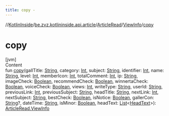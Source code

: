 ```yaml
---
title: copy -
---
```

//[KotlinInside](../../../index.md)/[be.zvz.kotlininside.api.article](../../index.md)/[ArticleRead](../index.md)/[ViewInfo](index.md)/[copy](copy.md)



# copy  
[jvm]  
Content  
fun [copy](copy.md)(gallTitle: [String](https://kotlinlang.org/api/latest/jvm/stdlib/kotlin/-string/index.html), category: [Int](https://kotlinlang.org/api/latest/jvm/stdlib/kotlin/-int/index.html), subject: [String](https://kotlinlang.org/api/latest/jvm/stdlib/kotlin/-string/index.html), identifier: [Int](https://kotlinlang.org/api/latest/jvm/stdlib/kotlin/-int/index.html), name: [String](https://kotlinlang.org/api/latest/jvm/stdlib/kotlin/-string/index.html), level: [Int](https://kotlinlang.org/api/latest/jvm/stdlib/kotlin/-int/index.html), memberIcon: [Int](https://kotlinlang.org/api/latest/jvm/stdlib/kotlin/-int/index.html), totalComment: [Int](https://kotlinlang.org/api/latest/jvm/stdlib/kotlin/-int/index.html), ip: [String](https://kotlinlang.org/api/latest/jvm/stdlib/kotlin/-string/index.html), imageCheck: [Boolean](https://kotlinlang.org/api/latest/jvm/stdlib/kotlin/-boolean/index.html), recommendCheck: [Boolean](https://kotlinlang.org/api/latest/jvm/stdlib/kotlin/-boolean/index.html), winnertaCheck: [Boolean](https://kotlinlang.org/api/latest/jvm/stdlib/kotlin/-boolean/index.html), voiceCheck: [Boolean](https://kotlinlang.org/api/latest/jvm/stdlib/kotlin/-boolean/index.html), views: [Int](https://kotlinlang.org/api/latest/jvm/stdlib/kotlin/-int/index.html), writeType: [String](https://kotlinlang.org/api/latest/jvm/stdlib/kotlin/-string/index.html), userId: [String](https://kotlinlang.org/api/latest/jvm/stdlib/kotlin/-string/index.html), previousLink: [Int](https://kotlinlang.org/api/latest/jvm/stdlib/kotlin/-int/index.html), previousSubject: [String](https://kotlinlang.org/api/latest/jvm/stdlib/kotlin/-string/index.html), headTitle: [String](https://kotlinlang.org/api/latest/jvm/stdlib/kotlin/-string/index.html), nextLink: [Int](https://kotlinlang.org/api/latest/jvm/stdlib/kotlin/-int/index.html), nextSubject: [String](https://kotlinlang.org/api/latest/jvm/stdlib/kotlin/-string/index.html), bestCheck: [Boolean](https://kotlinlang.org/api/latest/jvm/stdlib/kotlin/-boolean/index.html), isNotice: [Boolean](https://kotlinlang.org/api/latest/jvm/stdlib/kotlin/-boolean/index.html), gallerCon: [String](https://kotlinlang.org/api/latest/jvm/stdlib/kotlin/-string/index.html)?, dateTime: [String](https://kotlinlang.org/api/latest/jvm/stdlib/kotlin/-string/index.html), isMinor: [Boolean](https://kotlinlang.org/api/latest/jvm/stdlib/kotlin/-boolean/index.html), headText: [List](https://kotlinlang.org/api/latest/jvm/stdlib/kotlin.collections/-list/index.html)<[HeadText](../../../be.zvz.kotlininside.api.type/-head-text/index.md)>): [ArticleRead.ViewInfo](index.md)  



